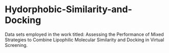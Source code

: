# Hydorphobic-Similarity-and-Docking
Data sets employed in the work titled: Assessing the Performance of Mixed Strategies to Combine Lipophilic Molecular Similarity and Docking in Virtual Screening.
